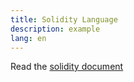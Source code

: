```yaml
---
title: Solidity Language
description: example
lang: en
---
```


Read the [solidity document](https://docs.soliditylang.org/en/v0.8.17/)

